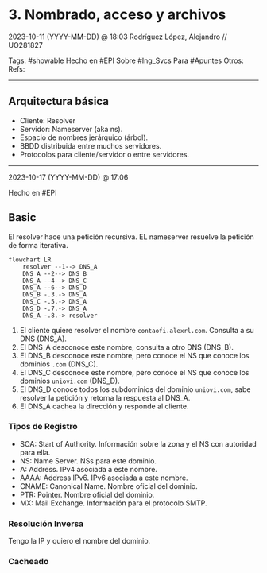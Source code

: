 # 3. Nombrado, acceso y archivos
2023-10-11 (YYYY-MM-DD) @ 18:03
Rodríguez López, Alejandro // UO281827

Tags:
	#showable
	Hecho en #EPI
	Sobre #Ing_Svcs 
	Para #Apuntes
	Otros:
	Refs:
 
<hr>

## Arquitectura básica

- Cliente: Resolver
- Servidor: Nameserver (aka ns).
- Espacio de nombres jerárquico (árbol).
- BBDD distribuida entre muchos servidores.
- Protocolos para cliente/servidor o entre servidores.

<hr>

2023-10-17 (YYYY-MM-DD) @ 17:06

Hecho en #EPI

## Basic

El resolver hace una petición recursiva.
EL nameserver resuelve la petición de forma iterativa.

```mermaid
flowchart LR
	resolver --1--> DNS_A
	DNS_A --2--> DNS_B	
	DNS_A --4--> DNS_C
	DNS_A --6--> DNS_D	
	DNS_B -.3.-> DNS_A
	DNS_C -.5.-> DNS_A
	DNS_D -.7.-> DNS_A
	DNS_A -.8.-> resolver
```

1. El cliente quiere resolver el nombre `contaofi.alexrl.com`. Consulta a su DNS (DNS_A).
2. El DNS_A desconoce este nombre, consulta a otro DNS (DNS_B).
3. El DNS_B desconoce este nombre, pero conoce el NS que conoce los dominios `.com` (DNS_C).
4. El DNS_C desconoce este nombre, pero conoce el NS que conoce los dominios `uniovi.com` (DNS_D).
5. El DNS_D conoce todos los subdominios del dominio `uniovi.com`, sabe resolver la petición y retorna la respuesta al DNS_A.
6. El DNS_A cachea la dirección y responde al cliente.

### Tipos de Registro

- SOA: Start of Authority. Información sobre la zona y el NS con autoridad para ella.
- NS: Name Server. NSs para este dominio.
- A: Address. IPv4 asociada a este nombre.
- AAAA: Address IPv6. IPv6 asociada a este nombre.
- CNAME: Canonical Name. Nombre oficial del dominio.
- PTR: Pointer. Nombre oficial del dominio.
- MX: Mail Exchange. Información para el protocolo SMTP.

### Resolución Inversa

Tengo la IP y quiero el nombre del dominio.

### Cacheado


